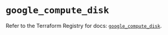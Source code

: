 # `google_compute_disk`

Refer to the Terraform Registry for docs: [`google_compute_disk`](https://registry.terraform.io/providers/hashicorp/google-beta/6.34.0/docs/resources/google_compute_disk).
